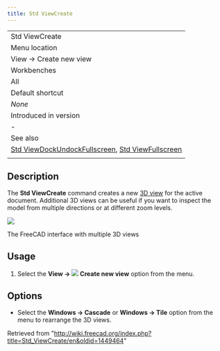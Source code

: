 ```yaml
---
title: Std ViewCreate
---
```


|                                                                                                                                                              |
| ------------------------------------------------------------------------------------------------------------------------------------------------------------ |
| Std ViewCreate                                                                                                                                               |
| Menu location                                                                                                                                                |
| View → Create new view                                                                                                                                       |
| Workbenches                                                                                                                                                  |
| All                                                                                                                                                          |
| Default shortcut                                                                                                                                             |
| _None_                                                                                                                                                       |
| Introduced in version                                                                                                                                        |
| -                                                                                                                                                            |
| See also                                                                                                                                                     |
| [Std ViewDockUndockFullscreen](/Std_ViewDockUndockFullscreen "Std ViewDockUndockFullscreen"), [Std ViewFullscreen](/Std_ViewFullscreen "Std ViewFullscreen") |
|                                                                                                                                                              |

## Description

The **Std ViewCreate** command creates a new [3D view](/3D_view "3D view") for the active document. Additional 3D views can be useful if you want to inspect the model from multiple directions or at different zoom levels.

![](/images/ViewCreate1.png)

The FreeCAD interface with multiple 3D views

## Usage

1. Select the **View → ![](/images/Std_ViewCreate.svg) Create new view** option from the menu.

## Options

- Select the **Windows → Cascade** or **Windows → Tile** option from the menu to rearrange the 3D views.

Retrieved from "<http://wiki.freecad.org/index.php?title=Std_ViewCreate/en&oldid=1449464>"
